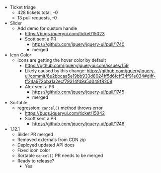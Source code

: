 * Ticket triage	
	* 428 tickets total, -0
	* 13 pull requests, -0
* Slider	
	* Add demo for custom handle
	  * https://bugs.jqueryui.com/ticket/15023
	  * Scott sent a PR
	    * https://github.com/jquery/jquery-ui/pull/1740
	    * merged
* Icon Color	
	* Icons are getting the hover color by default
	  * https://github.com/jquery/jqueryui.com/issues/159
	  * Likely caused by this change: https://github.com/jquery/jquery-ui/commit/6e2bbcaa5e19bb933d8024ff5d6fcff34f91e034#diff-ff24a972bba1a2ecf79314fd9a5d048fR208
	  * Alex sent a PR
	    * https://github.com/jquery/jquery-ui/pull/1745
	    * merged
* Sortable	
	* regression: `cancel()` method throws error
	  * https://bugs.jqueryui.com/ticket/15042
	  * Scott sent a PR
	    * https://github.com/jquery/jquery-ui/pull/1746
* 1.12.1	
	* Slider PR merged
	* Removed externals from CDN zip
	* Deployed updated API docs
	* Fixed icon color
	* Sortable `cancel()` PR needs to be merged
	* Ready to release?
	  * Yes
